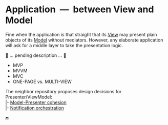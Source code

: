 # Application &nbsp;&mdash;&nbsp; between View and Model

Fine when the application is that straight that its [View](app-view.md) may present plain objects of its [Model](app-model.md) without mediators. 
However, any elaborate application will ask for a middle layer to take the presentation logic.

🚧 ... pending description ... 🚧

* MVP
* MVVM
* MVC
* ONE-PAGE vs. MULTI-VIEW

The neighbor repository proposes design decisions for Presenter/ViewModel:\
|- [Model-Presenter cohesion](https://github.com/BYTESHAUS/use-dev/blob/main/README+/decisions/README+/mvvm/mvvm-vmodel_cohesion.md)\
|- [Notification orchestration](https://github.com/BYTESHAUS/use-dev/blob/main/README+/decisions/README+/mvvm/mvvm-notification_orchestration.md)

🔚
